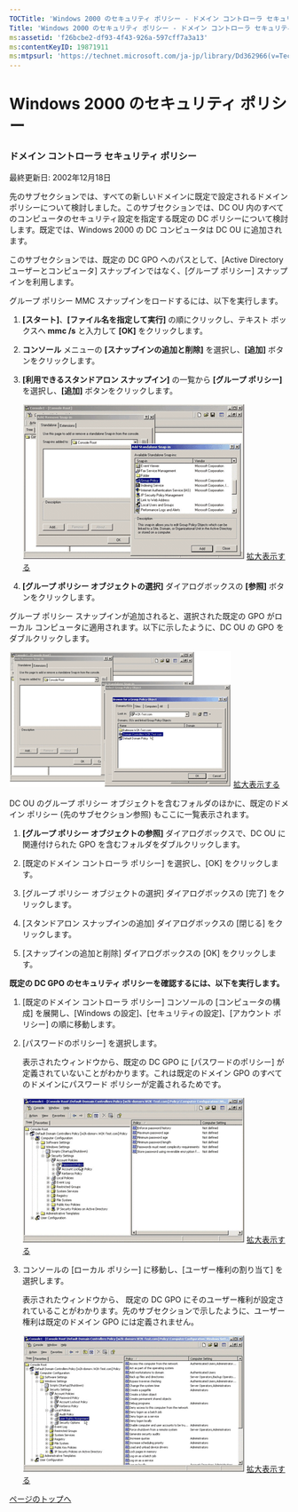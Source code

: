 ```yaml
---
TOCTitle: 'Windows 2000 のセキュリティ ポリシー ‐ ドメイン コントローラ セキュリティ ポリシー'
Title: 'Windows 2000 のセキュリティ ポリシー ‐ ドメイン コントローラ セキュリティ ポリシー'
ms:assetid: 'f26bcbe2-df93-4f43-926a-597cff7a3a13'
ms:contentKeyID: 19871911
ms:mtpsurl: 'https://technet.microsoft.com/ja-jp/library/Dd362966(v=TechNet.10)'
---
```


Windows 2000 のセキュリティ ポリシー
====================================

### ドメイン コントローラ セキュリティ ポリシー

最終更新日: 2002年12月18日

先のサブセクションでは、すべての新しいドメインに既定で設定されるドメイン ポリシーについて検討しました。このサブセクションでは、DC OU 内のすべてのコンピュータのセキュリティ設定を指定する既定の DC ポリシーについて検討します。既定では、Windows 2000 の DC コンピュータは DC OU に追加されます。

このサブセクションでは、既定の DC GPO へのパスとして、\[Active Directory ユーザーとコンピュータ\] スナップインではなく、\[グループ ポリシー\] スナップインを利用します。

グループ ポリシー MMC スナップインをロードするには、以下を実行します。

1.  **\[スタート\]**、**\[ファイル名を指定して実行\]** の順にクリックし、テキスト ボックスへ **mmc /s** と入力して **\[OK\]** をクリックします。

2.  **コンソール** メニューの **\[スナップインの追加と削除\]** を選択し、**\[追加\]** ボタンをクリックします。

3.  **\[利用できるスタンドアロン スナップイン\]** の一覧から **\[グループ ポリシー\]** を選択し、**\[追加\]** ボタンをクリックします。

    ![](images/Dd362966.w2kab007s(ja-jp,TechNet.10).gif)
    [拡大表示する](https://technet.microsoft.com/ja-jp/dd362966.w2kab007(ja-jp,technet.10).gif)

4.  **\[グループ ポリシー オブジェクトの選択\]** ダイアログボックスの **\[参照\]** ボタンをクリックします。

グループ ポリシー スナップインが追加されると、選択された既定の GPO がローカル コンピュータに適用されます。以下に示したように、DC OU の GPO をダブルクリックします。

![](images/Dd362966.w2kab008s(ja-jp,TechNet.10).gif)
[拡大表示する](https://technet.microsoft.com/ja-jp/dd362966.w2kab008(ja-jp,technet.10).gif)

DC OU のグループ ポリシー オブジェクトを含むフォルダのほかに、既定のドメイン ポリシー (先のサブセクション参照) もここに一覧表示されます。

1.  **\[グループ ポリシー オブジェクトの参照\]** ダイアログボックスで、DC OU に関連付けられた GPO を含むフォルダをダブルクリックします。

2.  \[既定のドメイン コントローラ ポリシー\] を選択し、\[OK\] をクリックします。

3.  \[グループ ポリシー オブジェクトの選択\] ダイアログボックスの \[完了\] をクリックします。

4.  \[スタンドアロン スナップインの追加\] ダイアログボックスの \[閉じる\] をクリックします。

5.  \[スナップインの追加と削除\] ダイアログボックスの \[OK\] をクリックします。

**既定の DC GPO のセキュリティ ポリシーを確認するには、以下を実行します。**

1.  \[既定のドメイン コントローラ ポリシー\] コンソールの \[コンピュータの構成\] を展開し、\[Windows の設定\]、\[セキュリティの設定\]、\[アカウント ポリシー\] の順に移動します。

2.  \[パスワードのポリシー\] を選択します。

    表示されたウィンドウから、既定の DC GPO に \[パスワードのポリシー\] が定義されていないことがわかります。これは既定のドメイン GPO のすべてのドメインにパスワード ポリシーが定義されるためです。

    ![](images/Dd362966.w2kab009s(ja-jp,TechNet.10).gif)
    [拡大表示する](https://technet.microsoft.com/ja-jp/dd362966.w2kab009(ja-jp,technet.10).gif)

3.  コンソールの \[ローカル ポリシー\] に移動し、\[ユーザー権利の割り当て\] を選択します。

    表示されたウィンドウから、 既定の DC GPO にそのユーザー権利が設定されていることがわかります。先のサブセクションで示したように、ユーザー権利は既定のドメイン GPO には定義されません。

    ![](images/Dd362966.w2kab010s(ja-jp,TechNet.10).gif)
    [拡大表示する](https://technet.microsoft.com/ja-jp/dd362966.w2kab010(ja-jp,technet.10).gif)

[](#mainsection)[ページのトップへ](#mainsection)
